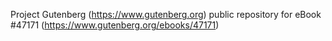 Project Gutenberg (https://www.gutenberg.org) public repository for eBook #47171 (https://www.gutenberg.org/ebooks/47171)
